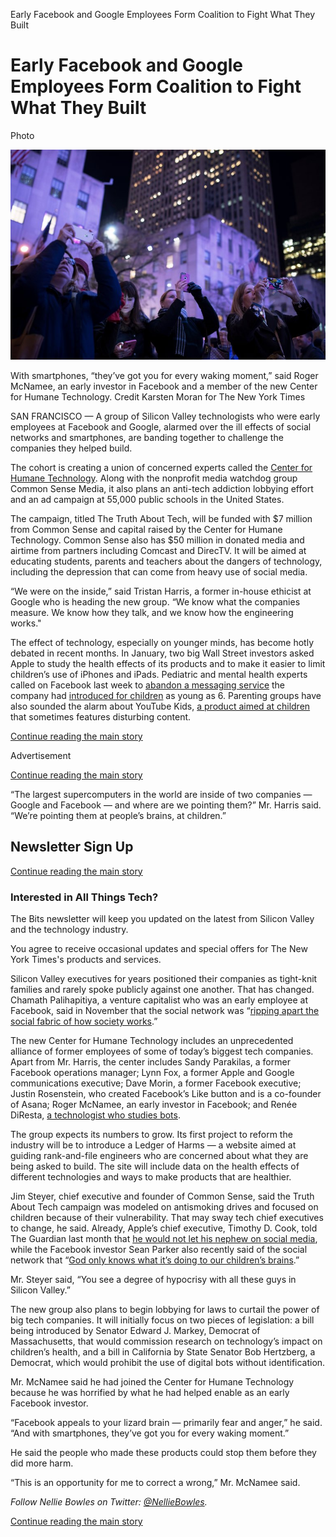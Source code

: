 Early Facebook and Google Employees Form Coalition to Fight What They Built

# Early Facebook and Google Employees Form Coalition to Fight What They Built

Photo

![05TECHTRUTH-master768.jpg](../_resources/437b1d829e036cb97848056451b24f5a.jpg)

With smartphones, “they’ve got you for every waking moment,” said Roger McNamee, an early investor in Facebook and a member of the new Center for Humane Technology. Credit Karsten Moran for The New York Times

SAN FRANCISCO — A group of Silicon Valley technologists who were early employees at Facebook and Google, alarmed over the ill effects of social networks and smartphones, are banding together to challenge the companies they helped build.

The cohort is creating a union of concerned experts called the [Center for Humane Technology](http://humanetech.com/). Along with the nonprofit media watchdog group Common Sense Media, it also plans an anti-tech addiction lobbying effort and an ad campaign at 55,000 public schools in the United States.

The campaign, titled The Truth About Tech, will be funded with $7 million from Common Sense and capital raised by the Center for Humane Technology. Common Sense also has $50 million in donated media and airtime from partners including Comcast and DirecTV. It will be aimed at educating students, parents and teachers about the dangers of technology, including the depression that can come from heavy use of social media.

“We were on the inside,” said Tristan Harris, a former in-house ethicist at Google who is heading the new group. “We know what the companies measure. We know how they talk, and we know how the engineering works."

The effect of technology, especially on younger minds, has become hotly debated in recent months. In January, two big Wall Street investors asked Apple to study the health effects of its products and to make it easier to limit children’s use of iPhones and iPads. Pediatric and mental health experts called on Facebook last week to [abandon a messaging service](https://www.nytimes.com/2018/01/30/technology/messenger-kids-facebook-letter.html) the company had [introduced for children](https://www.nytimes.com/2017/12/04/technology/facebook-messenger-kids.html) as young as 6. Parenting groups have also sounded the alarm about YouTube Kids, [a product aimed at children](https://www.nytimes.com/2017/11/04/business/media/youtube-kids-paw-patrol.html) that sometimes features disturbing content.

 [Continue reading the main story](https://www.nytimes.com/2018/02/04/technology/early-facebook-google-employees-fight-tech.html#story-continues-2)

Advertisement

[Continue reading the main story](https://www.nytimes.com/2018/02/04/technology/early-facebook-google-employees-fight-tech.html#story-continues-3)

“The largest supercomputers in the world are inside of two companies — Google and Facebook — and where are we pointing them?” Mr. Harris said. “We’re pointing them at people’s brains, at children.”

## Newsletter Sign Up

 [Continue reading the main story](https://www.nytimes.com/2018/02/04/technology/early-facebook-google-employees-fight-tech.html#continues-post-newsletter)

### Interested in All Things Tech?

The Bits newsletter will keep you updated on the latest from Silicon Valley and the technology industry.

 You agree to receive occasional updates and special offers for The New York Times's products and services.

Silicon Valley executives for years positioned their companies as tight-knit families and rarely spoke publicly against one another. That has changed. Chamath Palihapitiya, a venture capitalist who was an early employee at Facebook, said in November that the social network was “[ripping apart the social fabric of how society works](https://www.theverge.com/2017/12/11/16761016/former-facebook-exec-ripping-apart-society).”

The new Center for Humane Technology includes an unprecedented alliance of former employees of some of today’s biggest tech companies. Apart from Mr. Harris, the center includes Sandy Parakilas, a former Facebook operations manager; Lynn Fox, a former Apple and Google communications executive; Dave Morin, a former Facebook executive; Justin Rosenstein, who created Facebook’s Like button and is a co-founder of Asana; Roger McNamee, an early investor in Facebook; and Renée DiResta, [a technologist who studies bots](https://www.nytimes.com/2017/11/12/technology/social-media-disinformation.html).

The group expects its numbers to grow. Its first project to reform the industry will be to introduce a Ledger of Harms — a website aimed at guiding rank-and-file engineers who are concerned about what they are being asked to build. The site will include data on the health effects of different technologies and ways to make products that are healthier.

Jim Steyer, chief executive and founder of Common Sense, said the Truth About Tech campaign was modeled on antismoking drives and focused on children because of their vulnerability. That may sway tech chief executives to change, he said. Already, Apple’s chief executive, Timothy D. Cook, told The Guardian last month that [he would not let his nephew on social media](https://www.theguardian.com/technology/2018/jan/19/tim-cook-i-dont-want-my-nephew-on-a-social-network), while the Facebook investor Sean Parker also recently said of the social network that “[God only knows what it’s doing to our children’s brains](https://www.theverge.com/2017/11/9/16627724/sean-parker-facebook-childrens-brains-feedback-loop).”

Mr. Steyer said, “You see a degree of hypocrisy with all these guys in Silicon Valley.”

The new group also plans to begin lobbying for laws to curtail the power of big tech companies. It will initially focus on two pieces of legislation: a bill being introduced by Senator Edward J. Markey, Democrat of Massachusetts, that would commission research on technology’s impact on children’s health, and a bill in California by State Senator Bob Hertzberg, a Democrat, which would prohibit the use of digital bots without identification.

Mr. McNamee said he had joined the Center for Humane Technology because he was horrified by what he had helped enable as an early Facebook investor.

“Facebook appeals to your lizard brain — primarily fear and anger,” he said. “And with smartphones, they’ve got you for every waking moment.”

He said the people who made these products could stop them before they did more harm.

“This is an opportunity for me to correct a wrong,” Mr. McNamee said.

*Follow Nellie Bowles on Twitter: [@NellieBowles](https://twitter.com/NellieBowles).*

 [Continue reading the main story](https://www.nytimes.com/2018/02/04/technology/early-facebook-google-employees-fight-tech.html#whats-next)